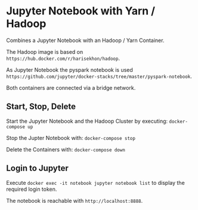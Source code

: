 # Jupyter Notebook with Yarn / Hadoop

Combines a Jupyter Notebook with an Hadoop / Yarn Container.

The Hadoop image is based on `https://hub.docker.com/r/harisekhon/hadoop`.

As Jupyter Notebook the pyspark notebook is used `https://github.com/jupyter/docker-stacks/tree/master/pyspark-notebook`.

Both containers are connected via a bridge network.

## Start, Stop, Delete

Start the Jupyter Notebook and the Hadoop Cluster by executing:
`docker-compose up`

Stop the Jupter Notebook with:
`docker-compose stop`

Delete the Containers with:
`docker-compose down`

## Login to Jupyter

Execute `docker exec -it notebook jupyter notebook list` to display the required login token.

The notebook is reachable with `http://localhost:8888`.